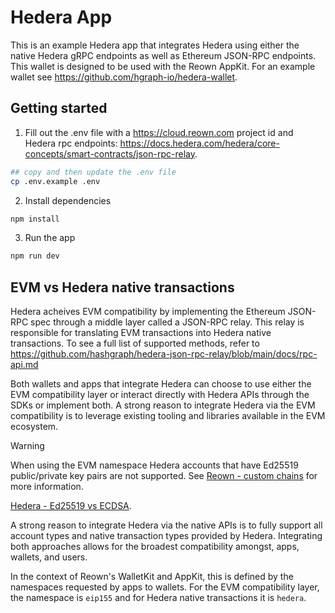 # Hedera App

This is an example Hedera app that integrates Hedera using either the native Hedera gRPC
endpoints as well as Ethereum JSON-RPC endpoints. This wallet is designed to be used with the
Reown AppKit. For an example wallet see <https://github.com/hgraph-io/hedera-wallet>.

## Getting started

1. Fill out the .env file with a <https://cloud.reown.com> project id and Hedera rpc endpoints:
   <https://docs.hedera.com/hedera/core-concepts/smart-contracts/json-rpc-relay>.

```sh
## copy and then update the .env file
cp .env.example .env
```

2. Install dependencies

```sh
npm install
```

3. Run the app

```sh
npm run dev
```

## EVM vs Hedera native transactions

Hedera acheives EVM compatibility by implementing the Ethereum JSON-RPC spec through a middle
layer called a JSON-RPC relay. This relay is responsible for translating EVM transactions into
Hedera native transactions. To see a full list of supported methods, refer to
<https://github.com/hashgraph/hedera-json-rpc-relay/blob/main/docs/rpc-api.md>

Both wallets and apps that integrate Hedera can choose to use either the EVM compatibility layer
or interact directly with Hedera APIs through the SDKs or implement both. A strong reason to
integrate Hedera via the EVM compatibility is to leverage existing tooling and libraries
available in the EVM ecosystem.

> [!WARNING]
>
> When using the EVM namespace Hedera accounts that have Ed25519 public/private key pairs are
> not supported. See
> [Reown - custom chains](https://docs.reown.com/appkit/react/core/custom-networks#1-adding-your-chain-to-viem%E2%80%99s-directory-recommended)
> for more information.
>
> [Hedera - Ed25519 vs ECDSA](https://docs.hedera.com/hedera/core-concepts/keys-and-signatures).

A strong reason to integrate Hedera via the native APIs is to fully support all account types
and native transaction types provided by Hedera. Integrating both approaches allows for the
broadest compatibility amongst, apps, wallets, and users.

In the context of Reown's WalletKit and AppKit, this is defined by the namespaces requested by
apps to wallets. For the EVM compatibility layer, the namespace is `eip155` and for Hedera
native transactions it is `hedera`.
